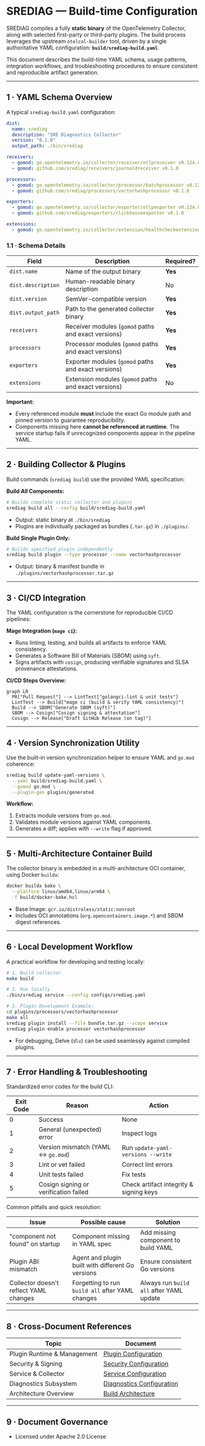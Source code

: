 # SREDIAG — Build-time Configuration

SREDIAG compiles a fully **static binary** of the OpenTelemetry Collector, along with selected first-party or third-party plugins. The build process leverages the upstream `otelcol-builder` tool, driven by a single authoritative YAML configuration: **`build/srediag-build.yaml`**.

This document describes the build-time YAML schema, usage patterns, integration workflows, and troubleshooting procedures to ensure consistent and reproducible artifact generation.

---

## 1 · YAML Schema Overview

A typical `srediag-build.yaml` configuration:

```yaml
dist:
  name: srediag
  description: "SRE Diagnostics Collector"
  version: "0.1.0"
  output_path: ./bin/srediag

receivers:
  - gomod: go.opentelemetry.io/collector/receiver/otlpreceiver v0.124.0
  - gomod: github.com/srediag/receivers/journaldreceiver v0.1.0

processors:
  - gomod: go.opentelemetry.io/collector/processor/batchprocessor v0.124.0
  - gomod: github.com/srediag/processors/vectorhashprocessor v0.1.0

exporters:
  - gomod: go.opentelemetry.io/collector/exporter/otlpexporter v0.124.0
  - gomod: github.com/srediag/exporters/clickhouseexporter v0.1.0

extensions:
  - gomod: go.opentelemetry.io/collector/extension/healthcheckextension v0.124.0
```

### 1.1 · Schema Details

| Field              | Description                                              | Required? |
|--------------------|----------------------------------------------------------|-----------|
| `dist.name`        | Name of the output binary                                | **Yes**   |
| `dist.description` | Human-readable binary description                        | No        |
| `dist.version`     | SemVer-compatible version                                | **Yes**   |
| `dist.output_path` | Path to the generated collector binary                   | **Yes**   |
| `receivers`        | Receiver modules (`gomod` paths and exact versions)      | **Yes**   |
| `processors`       | Processor modules (`gomod` paths and exact versions)     | **Yes**   |
| `exporters`        | Exporter modules (`gomod` paths and exact versions)      | **Yes**   |
| `extensions`       | Extension modules (`gomod` paths and exact versions)     | No        |

**Important:**

- Every referenced module **must** include the exact Go module path and pinned version to guarantee reproducibility.
- Components missing here **cannot be referenced at runtime**. The service startup fails if unrecognized components appear in the pipeline YAML.

---

## 2 · Building Collector & Plugins

Build commands (`srediag build`) use the provided YAML specification:

**Build All Components:**

```bash
# Builds complete static collector and plugins
srediag build all --config build/srediag-build.yaml
```

- Output: static binary at `./bin/srediag`
- Plugins are individually packaged as bundles (`.tar.gz`) in `./plugins/`.

**Build Single Plugin Only:**

```bash
# Builds specified plugin independently
srediag build plugin --type processor --name vectorhashprocessor
```

- Output: binary & manifest bundle in `./plugins/vectorhashprocessor.tar.gz`

---

## 3 · CI/CD Integration

The YAML configuration is the cornerstone for reproducible CI/CD pipelines:

**Mage Integration (`mage ci`):**

- Runs linting, testing, and builds all artifacts to enforce YAML consistency.
- Generates a Software Bill of Materials (SBOM) using `syft`.
- Signs artifacts with `cosign`, producing verifiable signatures and SLSA provenance attestations.

**CI/CD Steps Overview:**

```mermaid
graph LR
  PR["Pull Request"] --> LintTest["golangci-lint & unit tests"]
  LintTest --> Build["mage ci (build & verify YAML consistency)"]
  Build --> SBOM["Generate SBOM (syft)"]
  SBOM --> Cosign["Cosign signing & attestation"]
  Cosign --> Release["Draft GitHub Release (on tag)"]
```

---

## 4 · Version Synchronization Utility

Use the built-in version synchronization helper to ensure YAML and `go.mod` coherence:

```bash
srediag build update-yaml-versions \
  --yaml build/srediag-build.yaml \
  --gomod go.mod \
  --plugin-gen plugins/generated
```

**Workflow:**

1. Extracts module versions from `go.mod`.
2. Validates module versions against YAML components.
3. Generates a diff; applies with `--write` flag if approved.

---

## 5 · Multi-Architecture Container Build

The collector binary is embedded in a multi-architecture OCI container, using Docker `buildx`:

```bash
docker buildx bake \
  --platform linux/amd64,linux/arm64 \
  -f build/docker-bake.hcl
```

- Base Image: `gcr.io/distroless/static:nonroot`
- Includes OCI annotations (`org.opencontainers.image.*`) and SBOM digest references.

---

## 6 · Local Development Workflow

A practical workflow for developing and testing locally:

```bash
# 1. Build collector
make build

# 2. Run locally
./bin/srediag service --config configs/srediag.yaml

# 3. Plugin Development Example:
cd plugins/processors/vectorhashprocessor
make all
srediag plugin install --file bundle.tar.gz --scope service
srediag plugin enable processor vectorhashprocessor
```

- For debugging, Delve (`dlv`) can be used seamlessly against compiled plugins.

---

## 7 · Error Handling & Troubleshooting

Standardized error codes for the build CLI:

| Exit Code | Reason                                          | Action                                       |
|-----------|-------------------------------------------------|----------------------------------------------|
| 0         | Success                                         | None                                         |
| 1         | General (unexpected) error                      | Inspect logs                                 |
| 2         | Version mismatch (YAML ↔ `go.mod`)              | Run `update-yaml-versions --write`           |
| 3         | Lint or vet failed                              | Correct lint errors                          |
| 4         | Unit tests failed                               | Fix tests                                    |
| 5         | Cosign signing or verification failed           | Check artifact integrity & signing keys      |

Common pitfalls and quick resolution:

| Issue                                        | Possible cause                                      | Solution                                  |
|----------------------------------------------|-----------------------------------------------------|-------------------------------------------|
| "component not found" on startup             | Component missing in YAML spec                     | Add missing component to build YAML       |
| Plugin ABI mismatch                          | Agent and plugin built with different Go versions  | Ensure consistent Go versions             |
| Collector doesn't reflect YAML changes       | Forgetting to run `build all` after YAML changes   | Always run `build all` after YAML update |

---

## 8 · Cross-Document References

| Topic                      | Document                                       |
|----------------------------|------------------------------------------------|
| Plugin Runtime & Management| [Plugin Configuration](plugins.md)             |
| Security & Signing         | [Security Configuration](security.md)          |
| Service & Collector        | [Service Configuration](service.md)            |
| Diagnostics Subsystem      | [Diagnostics Configuration](diagnose.md)       |
| Architecture Overview      | [Build Architecture](../architecture/build.md) |

---

## 9 · Document Governance

- Licensed under Apache 2.0 License
